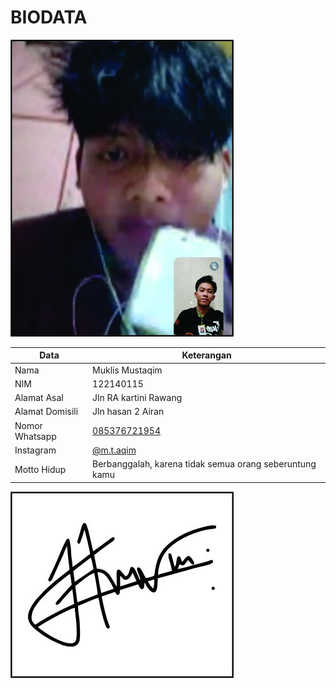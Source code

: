 # BIODATA

![Foto](115_foto.jpg)

| Data            | Keterangan |
| --------------- | ------------- |
| Nama            | Muklis Mustaqim |
| NIM             | 122140115 |
| Alamat Asal     | Jln RA kartini Rawang |
| Alamat Domisili | Jln hasan 2 Airan |
| Nomor Whatsapp  | [085376721954](https://wa.me/+6285376721954) |
| Instagram       | [@m.t.aqim](https://instagram.com/m.t.aqim) |
| Motto Hidup     | Berbanggalah, karena tidak semua orang seberuntung kamu |

![TTD](115_ttd.jpg)
